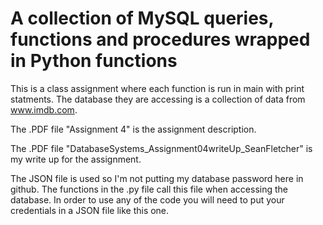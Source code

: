 # A collection of MySQL queries, functions and procedures wrapped in Python functions

This is a class assignment where each function is run in main with print statments. The database they are accessing is a collection of data from www.imdb.com.

The .PDF file "Assignment 4" is the assignment description.

The .PDF file "DatabaseSystems_Assignment04writeUp_SeanFletcher" is my write up for the assignment. 

The JSON file is used so I'm not putting my database password here in github. 
The functions in the .py file call this file when accessing the database. 
In order to use any of the code you will need to put your credentials in a JSON file like this one.








